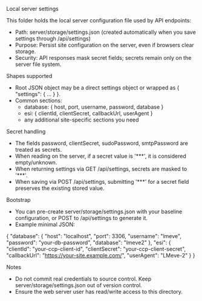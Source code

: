 Local server settings

This folder holds the local server configuration file used by API endpoints:

- Path: server/storage/settings.json (created automatically when you save settings through /api/settings)
- Purpose: Persist site configuration on the server, even if browsers clear storage.
- Security: API responses mask secret fields; secrets remain only on the server file system.

Shapes supported
- Root JSON object may be a direct settings object or wrapped as { "settings": { ... } }.
- Common sections:
  - database: { host, port, username, password, database }
  - esi: { clientId, clientSecret, callbackUrl, userAgent }
  - any additional site-specific sections you need

Secret handling
- The fields password, clientSecret, sudoPassword, smtpPassword are treated as secrets.
- When reading on the server, if a secret value is '***', it is considered empty/unknown.
- When returning settings via GET /api/settings, secrets are masked to '***'.
- When saving via POST /api/settings, submitting '***' for a secret field preserves the existing stored value.

Bootstrap
- You can pre-create server/storage/settings.json with your baseline configuration, or POST to /api/settings to generate it.
- Example minimal JSON:

{
  "database": {
    "host": "localhost",
    "port": 3306,
    "username": "lmeve",
    "password": "your-db-password",
    "database": "lmeve2"
  },
  "esi": {
    "clientId": "your-ccp-client-id",
    "clientSecret": "your-ccp-client-secret",
    "callbackUrl": "https://your-site.example.com/",
    "userAgent": "LMeve-2"
  }
}

Notes
- Do not commit real credentials to source control. Keep server/storage/settings.json out of version control.
- Ensure the web server user has read/write access to this directory.

